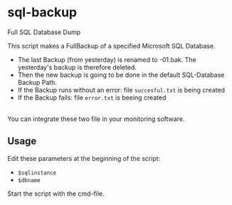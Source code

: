 # sql-backup
Full SQL Database Dump

This script makes a FullBackup of a specified Microsoft SQL Database.
<br>
  - The last Backup (from yesterday) is renamed to <backupname>-01.bak. The yesterday's backup is therefore deleted.
  - Then the new backup is going to be done in the default SQL-Database Backup Path.
  - If the Backup runs without an error: file `succesful.txt` is being created
  - If the Backup fails: file `error.txt` is beeing created
 <br>
 You can integrate these two file in your monitoring software.
 <br>
 
 ## Usage
 
 Edit these parameters at the beginning of the script:
 
 - `$sqlinstance`
 - `$dbname`
 
 Start the script with the cmd-file.
